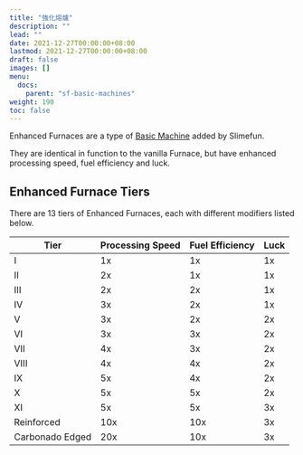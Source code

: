 ```yaml
---
title: "強化熔爐"
description: ""
lead: ""
date: 2021-12-27T00:00:00+08:00
lastmod: 2021-12-27T00:00:00+08:00
draft: false
images: []
menu: 
  docs:
    parent: "sf-basic-machines"
weight: 190
toc: false
---
```


Enhanced Furnaces are a type of [Basic Machine](/docs/slimefun/basic-machines) added by Slimefun.

They are identical in function to the vanilla Furnace, but have enhanced processing speed, fuel efficiency and luck.

## Enhanced Furnace Tiers

There are 13 tiers of Enhanced Furnaces, each with different modifiers listed below.

| Tier | Processing Speed | Fuel Efficiency | Luck |
| ---- | ---------------- | --------------- | ---- |
| I | 1x | 1x | 1x |
| II | 2x | 1x | 1x |
| III | 2x | 2x | 1x |
| IV | 3x | 2x | 1x |
| V | 3x | 2x | 2x |
| VI | 3x | 3x | 2x |
| VII | 4x | 3x | 2x |
| VIII | 4x | 4x | 2x |
| IX | 5x | 4x | 2x |
| X | 5x | 5x | 2x |
| XI | 5x | 5x | 3x |
| Reinforced | 10x | 10x | 3x |
| Carbonado Edged | 20x | 10x | 3x |
